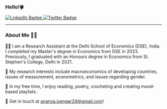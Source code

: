 ### Hello!:four_leaf_clover:

<div id="badges">
  <a href="https://www.linkedin.com/in/ananyaiyengar/">
    <img src="https://img.shields.io/badge/LinkedIn-blue?style=for-the-badge&logo=linkedin&logoColor=white" alt="LinkedIn Badge"/>
  </a>
   <a href="https://twitter.com/ananya_iyengar_">
    <img src="https://img.shields.io/badge/Twitter-blue?style=for-the-badge&logo=twitter&logoColor=white" alt="Twitter Badge"/>
  </a>
</div>

---

### About Me :woman_student:	
:woman_technologist: I am a Research Assistant at the Delhi School of Economics (DSE), India. I completed my Master's degree in Economics from DSE in 2023. Previously, I graduated with an Honours degree in Economics from St. Stephen's College, Delhi in 2021.

:flight_departure: My research interests include macroeconomics of developing countries, issues of measurement, econometrics, and issues regarding gender.

:stars: In my free time, I enjoy reading, poetry, crocheting and creating mood-based playlists. 

:email: Get in touch at ananya.iyengar24@gmail.com!





  
  
</div>
